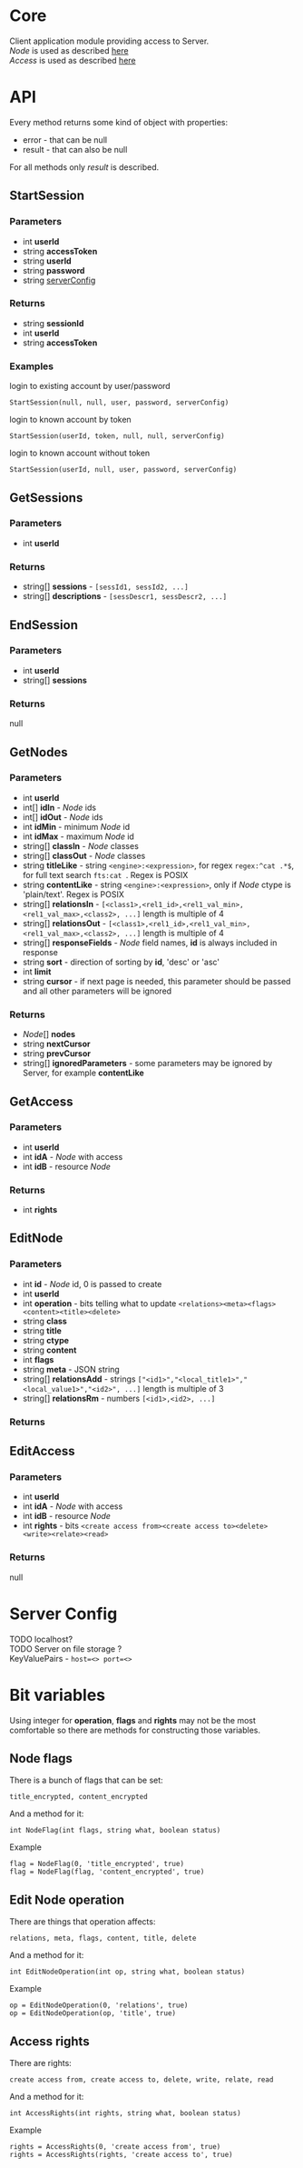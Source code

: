 # Core
Client application module providing access to Server.  
*Node* is used as described [here](../README.md#node)  
*Access* is used as described [here](../README.md#access)  

# API
Every method returns some kind of object with properties:
* error - that can be null
* result - that can also be null

For all methods only *result* is described.

## StartSession
### Parameters
* int **userId**
* string **accessToken**
* string **userId**
* string **password**
* string [serverConfig](#server-config)
### Returns
* string **sessionId**
* int **userId**
* string **accessToken**
### Examples
login to existing account by user/password

    StartSession(null, null, user, password, serverConfig)

login to known account by token

    StartSession(userId, token, null, null, serverConfig)

login to known account without token

    StartSession(userId, null, user, password, serverConfig)


## GetSessions
### Parameters
* int **userId**
### Returns
* string[] **sessions** - `[sessId1, sessId2, ...]`
* string[] **descriptions** - `[sessDescr1, sessDescr2, ...]`

## EndSession
### Parameters
* int **userId**
* string[] **sessions**
### Returns
null

## GetNodes
### Parameters
* int **userId**
* int[] **idIn** - *Node* ids
* int[] **idOut** - *Node* ids
* int **idMin** - minimum *Node* id
* int **idMax** - maximum *Node* id
* string[] **classIn** - *Node* classes
* string[] **classOut** - *Node* classes
* string **titleLike** - string `<engine>:<expression>`, for regex `regex:^cat .*$`, for full text search `fts:cat `. Regex is POSIX
* string **contentLike** - string `<engine>:<expression>`, only if *Node* ctype is 'plain/text'. Regex is POSIX
* string[] **relationsIn** - `[<class1>,<rel1_id>,<rel1_val_min>,<rel1_val_max>,<class2>, ...]` length is multiple of 4
* string[] **relationsOut** - `[<class1>,<rel1_id>,<rel1_val_min>,<rel1_val_max>,<class2>, ...]` length is multiple of 4
* string[] **responseFields** - *Node* field names, **id** is always included in response
* string **sort** - direction of sorting by **id**, 'desc' or 'asc'
* int **limit**
* string **cursor** - if next page is needed, this parameter should be passed and all other parameters will be ignored
### Returns
* *Node*[] **nodes**
* string **nextCursor**
* string **prevCursor**
* string[] **ignoredParameters** - some parameters may be ignored by Server, for example **contentLike**

## GetAccess
### Parameters
* int **userId**
* int **idA** - *Node* with access
* int **idB** - resource *Node*
### Returns
* int **rights**

## EditNode
### Parameters
* int **id** - *Node* id, 0 is passed to create
* int **userId**
* int **operation** - bits telling what to update `<relations><meta><flags><content><title><delete>`
* string **class**
* string **title**
* string **ctype**
* string **content**
* int **flags**
* string **meta** - JSON string
* string[] **relationsAdd** - strings `["<id1>","<local_title1>","<local_value1>","<id2>", ...]` length is multiple of 3
* string[] **relationsRm** - numbers `[<id1>,<id2>, ...]`
### Returns

## EditAccess
### Parameters
* int **userId**
* int **idA** - *Node* with access
* int **idB** - resource *Node*
* int **rights** - bits `<create access from><create access to><delete><write><relate><read>`
### Returns
null

# Server Config
TODO localhost?  
TODO Server on file storage ?  
KeyValuePairs - `host=<> port=<>`

# Bit variables
Using integer for **operation**, **flags** and **rights** may not be the most comfortable so there are methods for constructing those variables.
## Node flags
There is a bunch of flags that can be set:

    title_encrypted, content_encrypted

And a method for it:

    int NodeFlag(int flags, string what, boolean status)

Example

    flag = NodeFlag(0, 'title_encrypted', true)
    flag = NodeFlag(flag, 'content_encrypted', true)

## Edit Node operation
There are things that operation affects:

    relations, meta, flags, content, title, delete

And a method for it:

    int EditNodeOperation(int op, string what, boolean status)

Example

    op = EditNodeOperation(0, 'relations', true)
    op = EditNodeOperation(op, 'title', true)

## Access rights
There are rights:

    create access from, create access to, delete, write, relate, read

And a method for it:

    int AccessRights(int rights, string what, boolean status)

Example

    rights = AccessRights(0, 'create access from', true)
    rights = AccessRights(rights, 'create access to', true)
